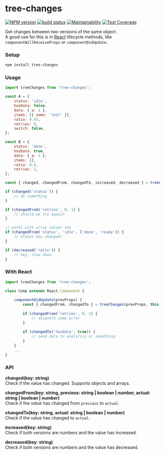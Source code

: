 tree-changes
===

[![NPM version](https://badge.fury.io/js/tree-changes.svg)](https://www.npmjs.com/package/tree-changes) 
[![build status](https://travis-ci.org/gilbarbara/tree-changes.svg)](https://travis-ci.org/gilbarbara/tree-changes) 
[![Maintainability](https://api.codeclimate.com/v1/badges/93528e49029782f5f7d2/maintainability)](https://codeclimate.com/github/gilbarbara/tree-changes/maintainability)
[![Test Coverage](https://api.codeclimate.com/v1/badges/93528e49029782f5f7d2/test_coverage)](https://codeclimate.com/github/gilbarbara/tree-changes/test_coverage)

Get changes between two versions of the same object.  
A good use for this is in [React](https://reactjs.org/) lifecycle methods, like `componentWillReceiveProps` or `componentDidUpdate`.

### Setup

```bash
npm install tree-changes
```

### Usage

```js
import treeChanges from 'tree-changes';

const A = {
    status: 'idle',
    hasData: false,
    data: { a: 1 },
    items: [{ name: 'test' }],
    ratio: 0.45,
    retries: 0,
    switch: false,
};

const B = {
    status: 'done',
    hasData: true,
    data: { a: 1 },
    items: [],
    ratio: 0.4,
    retries: 1,
};

const { changed, changedFrom, changedTo, increased, decreased } = treeChanges(objA, objB);

if (changed('status')) {
    // do something
}

if (changedFrom('retries', 0, 1) {
    // should we try again?
}

// works with array values too
if (changedFrom('status', 'idle', ['done', 'ready']) {
    // status has changed!
}

if (decreased('ratio')) {
    // hey, slow down.
}
```

### With React

```js
import treeChanges from 'tree-changes';

class Comp extends React.Component {
    ...
    componentDidUpdate(prevProps) {
        const { changedFrom, changedTo } = treeChanges(prevProps, this.props);
        
        if (changedFrom('retries', 0, 1) {
            // dispatch some error
        }
        
        if (changedTo('hasData', true)) {
            // send data to analytics or something.
        }
    }
    ...
}
```

### API

**changed(key: string)**  
Check if the value has changed. Supports objects and arrays.

**changedFrom(key: string, previous: string | boolean | number, actual: string | boolean | number)**  
Check if the value has changed from `previous` to `actual`. 

**changedTo(key: string, actual: string | boolean | number)**  
Check if the value has changed to `actual`. 

**increased(key: string)**  
Check if both versions are numbers and the value has increased. 

**decreased(key: string)**  
Check if both versions are numbers and the value has decreased. 



